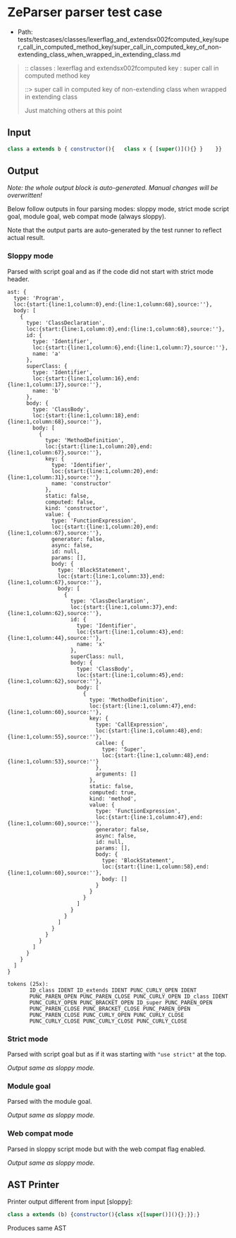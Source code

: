 # ZeParser parser test case

- Path: tests/testcases/classes/lexerflag_and_extendsx002fcomputed_key/super_call_in_computed_method_key/super_call_in_computed_key_of_non-extending_class_when_wrapped_in_extending_class.md

> :: classes : lexerflag and extendsx002fcomputed key : super call in computed method key
>
> ::> super call in computed key of non-extending class when wrapped in extending class
>
> Just matching others at this point

## Input

`````js
class a extends b { constructor(){   class x { [super()](){} }    }}
`````

## Output

_Note: the whole output block is auto-generated. Manual changes will be overwritten!_

Below follow outputs in four parsing modes: sloppy mode, strict mode script goal, module goal, web compat mode (always sloppy).

Note that the output parts are auto-generated by the test runner to reflect actual result.

### Sloppy mode

Parsed with script goal and as if the code did not start with strict mode header.

`````
ast: {
  type: 'Program',
  loc:{start:{line:1,column:0},end:{line:1,column:68},source:''},
  body: [
    {
      type: 'ClassDeclaration',
      loc:{start:{line:1,column:0},end:{line:1,column:68},source:''},
      id: {
        type: 'Identifier',
        loc:{start:{line:1,column:6},end:{line:1,column:7},source:''},
        name: 'a'
      },
      superClass: {
        type: 'Identifier',
        loc:{start:{line:1,column:16},end:{line:1,column:17},source:''},
        name: 'b'
      },
      body: {
        type: 'ClassBody',
        loc:{start:{line:1,column:18},end:{line:1,column:68},source:''},
        body: [
          {
            type: 'MethodDefinition',
            loc:{start:{line:1,column:20},end:{line:1,column:67},source:''},
            key: {
              type: 'Identifier',
              loc:{start:{line:1,column:20},end:{line:1,column:31},source:''},
              name: 'constructor'
            },
            static: false,
            computed: false,
            kind: 'constructor',
            value: {
              type: 'FunctionExpression',
              loc:{start:{line:1,column:20},end:{line:1,column:67},source:''},
              generator: false,
              async: false,
              id: null,
              params: [],
              body: {
                type: 'BlockStatement',
                loc:{start:{line:1,column:33},end:{line:1,column:67},source:''},
                body: [
                  {
                    type: 'ClassDeclaration',
                    loc:{start:{line:1,column:37},end:{line:1,column:62},source:''},
                    id: {
                      type: 'Identifier',
                      loc:{start:{line:1,column:43},end:{line:1,column:44},source:''},
                      name: 'x'
                    },
                    superClass: null,
                    body: {
                      type: 'ClassBody',
                      loc:{start:{line:1,column:45},end:{line:1,column:62},source:''},
                      body: [
                        {
                          type: 'MethodDefinition',
                          loc:{start:{line:1,column:47},end:{line:1,column:60},source:''},
                          key: {
                            type: 'CallExpression',
                            loc:{start:{line:1,column:48},end:{line:1,column:55},source:''},
                            callee: {
                              type: 'Super',
                              loc:{start:{line:1,column:48},end:{line:1,column:53},source:''}
                            },
                            arguments: []
                          },
                          static: false,
                          computed: true,
                          kind: 'method',
                          value: {
                            type: 'FunctionExpression',
                            loc:{start:{line:1,column:47},end:{line:1,column:60},source:''},
                            generator: false,
                            async: false,
                            id: null,
                            params: [],
                            body: {
                              type: 'BlockStatement',
                              loc:{start:{line:1,column:58},end:{line:1,column:60},source:''},
                              body: []
                            }
                          }
                        }
                      ]
                    }
                  }
                ]
              }
            }
          }
        ]
      }
    }
  ]
}

tokens (25x):
       ID_class IDENT ID_extends IDENT PUNC_CURLY_OPEN IDENT
       PUNC_PAREN_OPEN PUNC_PAREN_CLOSE PUNC_CURLY_OPEN ID_class IDENT
       PUNC_CURLY_OPEN PUNC_BRACKET_OPEN ID_super PUNC_PAREN_OPEN
       PUNC_PAREN_CLOSE PUNC_BRACKET_CLOSE PUNC_PAREN_OPEN
       PUNC_PAREN_CLOSE PUNC_CURLY_OPEN PUNC_CURLY_CLOSE
       PUNC_CURLY_CLOSE PUNC_CURLY_CLOSE PUNC_CURLY_CLOSE
`````

### Strict mode

Parsed with script goal but as if it was starting with `"use strict"` at the top.

_Output same as sloppy mode._

### Module goal

Parsed with the module goal.

_Output same as sloppy mode._

### Web compat mode

Parsed in sloppy script mode but with the web compat flag enabled.

_Output same as sloppy mode._

## AST Printer

Printer output different from input [sloppy]:

````js
class a extends (b) {constructor(){class x{[super()](){};}};}
````

Produces same AST
